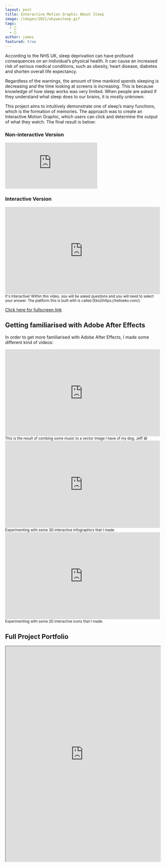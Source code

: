 ```yaml
---
layout: post
title: Interactive Motion Graphic About Sleep
image: /images/2021/whywesleep.gif
tags:
  - 📼
  - 🎨
author: james
featured: true
---
```


According to the NHS UK, sleep deprivation can have profound consequences on an individual’s physical health. It can cause an increased risk of serious medical conditions, such as obesity, heart disease, diabetes and shorten overall life expectancy.

Regardless of the warnings, the amount of time mankind spends sleeping is decreasing and the time looking at screens is increasing. This is because knowledge of how sleep works was very limited. When people are asked if they understand what sleep does to our brains, it is mostly unknown.

This project aims to intuitively demonstrate one of sleep’s many functions, which is the formation of memories. The approach was to create an Interactive Motion Graphic, which users can click and determine the output of what they watch. The final result is below:

### Non-interactive Version
<iframe src="https://www.youtube.com/embed/wZAlIN2cgqw" frameborder="0" allow="accelerometer; encrypted-media; gyroscope; picture-in-picture" allowfullscreen></iframe>

### Interactive Version
<div class='embed-container'> <iframe src="https://video.eko.com/v/V5EEgX/embed?autoplay=false&publisherID=XQtbh6" frameborder="0" allowfullscreen></iframe> </div>
<small>It's Interactive! Within this video, you will be asked questions and you will need to select your answer. The platform this is built with is called [Eko](https://helloeko.com/).</small>

[Click here for fullscreen link](https://video.helloeko.com/v/V5EEgX "Fullscreen link")

## Getting familiarised with Adobe After Effects

In order to get more familiarised with Adobe After Effects, I made some different kind of videos:

<div class='embed-container'><iframe src='https://www.youtube.com/embed/MXXmWBPgyvU' frameborder='0' allowfullscreen></iframe></div>
<small>This is the result of combing some music to a vector image I have of my dog, Jeff 😅</small>

<div class='embed-container'>
	<iframe src="https://video.helloeko.com/v/AjQ5dz/embed?autoplay=false&publisherID=h5b9hm" frameborder="0" allowfullscreen></iframe>
</div>
<small>Experimenting with some 3D interactive infographics that I made.</small>

<div class='embed-container'>
	<iframe src="https://video.helloeko.com/v/M037KV/embed?autoplay=false&publisherID=pt1T8W" frameborder="0" allowfullscreen></iframe>
</div>
<small>Experimenting with some 2D interactive icons that I made.</small>


## Full Project Portfolio

<iframe src="https://drive.google.com/file/d/1unNp9FpG7NjaYvjkbs2SpmUH8BtJ2IHP/preview" width="100%" height="700"></iframe>

<style>.embed-container { position: relative; padding-bottom: 56.25%; height: 0; overflow: hidden; max-width: 100%; } .embed-container iframe, .embed-container object, .embed-container embed { position: absolute; top: 0; left: 0; width: 100%; height: 100%; }</style>
